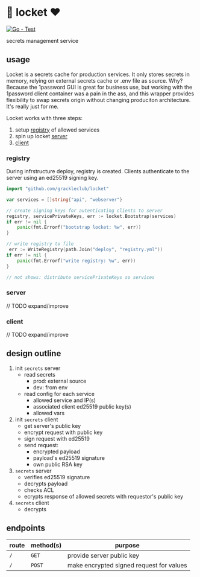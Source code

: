 # 🔐 locket ❤️

[![Go - Test](https://github.com/grackleclub/locket/actions/workflows/go.yml/badge.svg?branch=main)](https://github.com/grackleclub/locket/actions/workflows/go.yml)

secrets management service

## usage
Locket is a secrets cache for production services. It only stores secrets in memory, relying on external secrets cache or .env file as source. Why? Because the 1password GUI is great for business use, but working with the 1password client container was a pain in the ass, and this wrapper provides flexibility to swap secrets origin without changing produciton architecture. It's really just for me.

Locket works with three steps:
1. setup [registry](#registry) of allowed services
2. spin up locket [server](#server)
3. [client](#client)

### registry
During infrstructure deploy, registry is created. Clients authenticate to the server using an ed25519 signing key.

```go
import "github.com/grackleclub/locket"

var services = []string{"api", "webserver"}

// create signing keys for autenticating clients to server
registry, servicePrivateKeys, err := locket.Bootstrap(services)
if err != nil {
    panic(fmt.Errorf("bootstrap locket: %w", err))
}

// write registry to file
 err := WriteRegistry(path.Join("deploy", "registry.yml"))
if err != nil {
    panic(fmt.Errorf("write registry: %w", err))
}

// not shows: distribute servicePrivateKeys so services
```

### server
// TODO expand/improve



### client
// TODO expand/improve

## design outline
1. init `secrets` server
    - read secrets
        - prod: external source
        - dev: from env
    - read config for each service
        - allowed service and IP(s)
        - associated client ed25519 public key(s)
        - allowed vars
3. init `secrets` client
    - get server's public key
    - encrypt request with public key
    - sign request with ed25519
    - send request:
        - encrypted payload
        - payload's ed25519 signature
        - own public RSA key
4. `secrets` server
    - verifies ed25519 signature
    - decrypts payload
    - checks ACL
    - ecrypts response of allowed secrets with requestor's public key
5. `secrets` client
    - decrypts

 

## endpoints
route | method(s) | purpose
--- | --- | ---
`/` | `GET` | provide server public key
`/` | `POST` | make encrypted signed request for values
